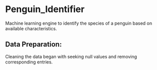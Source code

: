 # Penguin_Identifier

Machine learning engine to identify the species of a penguin based on available characteristics.

## Data Preparation:

Cleaning the data began with seeking null values and removing corresponding entries. 

